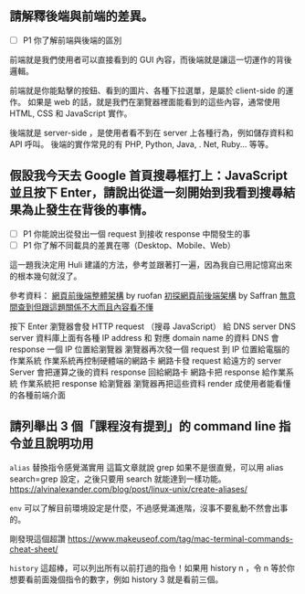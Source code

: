 ## 請解釋後端與前端的差異。

- [ ] P1 你了解前端與後端的區別

前端就是我們使用者可以直接看到的 GUI 內容，而後端就是讓這一切運作的背後邏輯。

前端就是你能點擊的按鈕、看到的圖片、各種下拉選單，是屬於 client-side 的運作。
如果是 web 的話，就是我們在瀏覽器裡面能看到的這些內容，通常使用 HTML, CSS 和 JavaScript 實作。

後端就是 server-side ，是使用者看不到在 server 上各種行為，例如儲存資料和 API 呼叫。
後端的實作常見的有 PHP, Python, Java, . Net, Ruby... 等等。

## 假設我今天去 Google 首頁搜尋框打上：JavaScript 並且按下 Enter，請說出從這一刻開始到我看到搜尋結果為止發生在背後的事情。

 - [ ] P1 你能說出從發出一個 request 到接收 response 中間發生的事
 - [ ] P1 你了解不同載具的差異在哪（Desktop、Mobile、Web）

這一題我決定用 Huli 建議的方法，參考並跟著打一遍，因為我自已用記憶寫出來的根本幾句就沒了。

參考資料：
[網頁前後端整體架構](https://www.notion.so/ruofanwei/7348a0c6bac9471792b8b4b6d75e5cab) by ruofan
[初探網頁前後端架構](https://saffranblog.coderbridge.io/2020/06/13/how-the-web-works/) by Saffran
[無意間查到但跟這題關係不大而且內容看不懂](https://github.com/alex/what-happens-when)

按下 Enter
瀏覽器會發 HTTP request （搜尋 JavaScript） 給 DNS server
DNS server 資料庫上面有各種 IP address 和 對應 domain name 的資料
DNS 會 response 一個 IP 位置給瀏覽器
瀏覽器再次發一個 request 到 IP 位置給電腦的作業系統
作業系統再控制硬體端的網路卡
網路卡發 request 給遠方的 server
Server 會把運算之後的資料 response 回給網路卡
網路卡把 response 給作業系統
作業系統把 response 給瀏覽器
瀏覽器再把這些資料 render 成使用者能看懂的各種前端介面

## 請列舉出 3 個「課程沒有提到」的 command line 指令並且說明功用

`alias`
替換指令感覺滿實用
這篇文章就說 grep 如果不是很直覺，可以用 alias search=grep 設定，之後只要用 search 就能達到一樣功能。
https://alvinalexander.com/blog/post/linux-unix/create-aliases/

`env`
可以了解目前環境設定是什麼，不過感覺滿進階，沒事不要亂動不然會出事的。

剛發現這個超讚
https://www.makeuseof.com/tag/mac-terminal-commands-cheat-sheet/

`history`
這超棒，可以列出所有以前打過的指令！如果用 history n ，令 n 等於你想要看前面幾個指令的數字，例如 history 3 就是看前三個。
